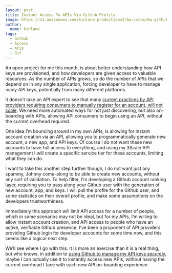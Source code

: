 ```yaml
---
layout: post
title: Instant Access To APIs Via Github Profile
image: https://s3.amazonaws.com/kinlane-productions2/bw-icons/bw-github.png
author:
  name: kinlane
tags:
  - Github
  - Access
  - APIs
  - Git
---
```

An open project for me this month, is about better understanding how API keys are provisioned, and how developers are given access to valuable resources. As the number of APIs grows, so do the number of APIs that we depend on in any single application, forcing developer to have to manage many API keys, potentially from many different platforms.

It doesn’t take an API expert to see that many [current practices by API providers requiring consumers to manually register for an account, will not scale](http://apievangelist.com/2014/12/16/with-number-of-apis-continuing-to-grow-account-automation-will-be-key/). We need more automated ways for not just discovering, but also on-boarding with APIs, allowing API consumers to begin using an API, without the current overhead required.

One idea I’m bouncing around in my own APIs, is allowing for instant account creation via an API, allowing you to programmatically generate new account, a new app, and API keys. Of course I do not want these new accounts to have full access to everything, and using my 3Scale API management I will create a specific service tier for these accounts, limiting what they can do.

I want to take this another step further though, I do not want just any spammy, Johnny come-along to be able to create new accounts, without any sort of validation. To help filter, I’m developing a Github account ranking layer, requiring you to pass along your Github user with the generation of new account, app, and keys. I will pull the profile for the Github user, and some statistics on their overall profile, and make some assumptions on the developers trustworthiness.

Immediately this approach will limit API access for a number of people, which in some scenarios may not be ideal, but for my APIs, I’m willing to allow instant account creation, and API access to people who have an active, verifiable Github presence. I’ve been a proponent of API providers providing Github login for developer accounts for some time now, and this seems like a logical next step.

We’ll see where I go with this. It is more an exercise than it is a real thing, but who knows, in addition to [using Github to manage my API keys securely](http://apievangelist.com/2015/01/14/storing-api-keys-in-the-private-master-github-repository-for-use-in-github-pages/), maybe I can actually use it to instantly access new APIs, without having the current overhead I face with each new API on-boarding experience.